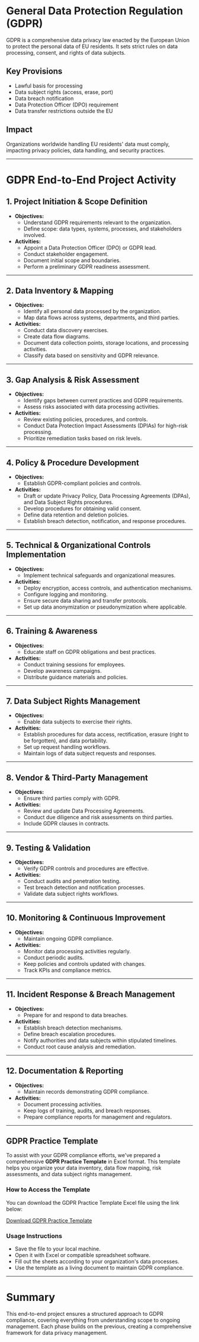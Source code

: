 # General Data Protection Regulation (GDPR)

GDPR is a comprehensive data privacy law enacted by the European Union to protect the personal data of EU residents. It sets strict rules on data processing, consent, and rights of data subjects.

## Key Provisions
- Lawful basis for processing
- Data subject rights (access, erase, port)
- Data breach notification
- Data Protection Officer (DPO) requirement
- Data transfer restrictions outside the EU

## Impact
Organizations worldwide handling EU residents' data must comply, impacting privacy policies, data handling, and security practices.

---

# GDPR End-to-End Project Activity

## 1. Project Initiation & Scope Definition
- **Objectives:**
  - Understand GDPR requirements relevant to the organization.
  - Define scope: data types, systems, processes, and stakeholders involved.
- **Activities:**
  - Appoint a Data Protection Officer (DPO) or GDPR lead.
  - Conduct stakeholder engagement.
  - Document initial scope and boundaries.
  - Perform a preliminary GDPR readiness assessment.

---

## 2. Data Inventory & Mapping
- **Objectives:**
  - Identify all personal data processed by the organization.
  - Map data flows across systems, departments, and third parties.
- **Activities:**
  - Conduct data discovery exercises.
  - Create data flow diagrams.
  - Document data collection points, storage locations, and processing activities.
  - Classify data based on sensitivity and GDPR relevance.

---

## 3. Gap Analysis & Risk Assessment
- **Objectives:**
  - Identify gaps between current practices and GDPR requirements.
  - Assess risks associated with data processing activities.
- **Activities:**
  - Review existing policies, procedures, and controls.
  - Conduct Data Protection Impact Assessments (DPIAs) for high-risk processing.
  - Prioritize remediation tasks based on risk levels.

---

## 4. Policy & Procedure Development
- **Objectives:**
  - Establish GDPR-compliant policies and controls.
- **Activities:**
  - Draft or update Privacy Policy, Data Processing Agreements (DPAs), and Data Subject Rights procedures.
  - Develop procedures for obtaining valid consent.
  - Define data retention and deletion policies.
  - Establish breach detection, notification, and response procedures.

---

## 5. Technical & Organizational Controls Implementation
- **Objectives:**
  - Implement technical safeguards and organizational measures.
- **Activities:**
  - Deploy encryption, access controls, and authentication mechanisms.
  - Configure logging and monitoring.
  - Ensure secure data sharing and transfer protocols.
  - Set up data anonymization or pseudonymization where applicable.

---

## 6. Training & Awareness
- **Objectives:**
  - Educate staff on GDPR obligations and best practices.
- **Activities:**
  - Conduct training sessions for employees.
  - Develop awareness campaigns.
  - Distribute guidance materials and policies.

---

## 7. Data Subject Rights Management
- **Objectives:**
  - Enable data subjects to exercise their rights.
- **Activities:**
  - Establish procedures for data access, rectification, erasure (right to be forgotten), and data portability.
  - Set up request handling workflows.
  - Maintain logs of data subject requests and responses.

---

## 8. Vendor & Third-Party Management
- **Objectives:**
  - Ensure third parties comply with GDPR.
- **Activities:**
  - Review and update Data Processing Agreements.
  - Conduct due diligence and risk assessments on third parties.
  - Include GDPR clauses in contracts.

---

## 9. Testing & Validation
- **Objectives:**
  - Verify GDPR controls and procedures are effective.
- **Activities:**
  - Conduct audits and penetration testing.
  - Test breach detection and notification processes.
  - Validate data subject rights workflows.

---

## 10. Monitoring & Continuous Improvement
- **Objectives:**
  - Maintain ongoing GDPR compliance.
- **Activities:**
  - Monitor data processing activities regularly.
  - Conduct periodic audits.
  - Keep policies and controls updated with changes.
  - Track KPIs and compliance metrics.

---

## 11. Incident Response & Breach Management
- **Objectives:**
  - Prepare for and respond to data breaches.
- **Activities:**
  - Establish breach detection mechanisms.
  - Define breach escalation procedures.
  - Notify authorities and data subjects within stipulated timelines.
  - Conduct root cause analysis and remediation.

---

## 12. Documentation & Reporting
- **Objectives:**
  - Maintain records demonstrating GDPR compliance.
- **Activities:**
  - Document processing activities.
  - Keep logs of training, audits, and breach responses.
  - Prepare compliance reports for management and regulators.
 
---

## GDPR Practice Template

To assist with your GDPR compliance efforts, we've prepared a comprehensive **GDPR Practice Template** in Excel format. This template helps you organize your data inventory, data flow mapping, risk assessments, and data subject rights management.

### How to Access the Template

You can download the GDPR Practice Template Excel file using the link below:

[Download GDPR Practice Template](financial-regulations)

### Usage Instructions

- Save the file to your local machine.
- Open it with Excel or compatible spreadsheet software.
- Fill out the sheets according to your organization's data processes.
- Use the template as a living document to maintain GDPR compliance.

---

# Summary
This end-to-end project ensures a structured approach to GDPR compliance, covering everything from understanding scope to ongoing management. Each phase builds on the previous, creating a comprehensive framework for data privacy management.
